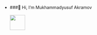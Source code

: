 - ###👋 Hi, I’m Mukhammadyusuf Akramov  <br></br><img src="https://media1.giphy.com/media/Vbtc9VG51NtzT1Qnv1/giphy.gif?cid=ecf05e473qzq1bimxp77t762t9oipddpai649d2u7ciiz6ig&rid=giphy.gif&ct=g" width="50px" align-items="center">
